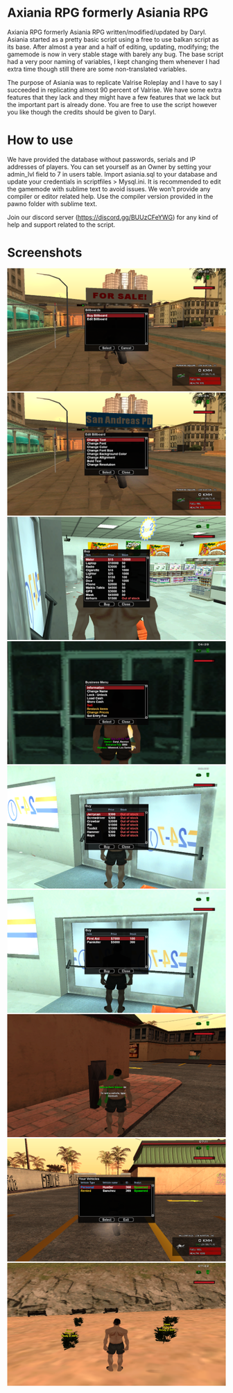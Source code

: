 
# Axiania RPG formerly Asiania RPG

Axiania RPG formerly Asiania RPG written/modified/updated by Daryl. Asiania started as a pretty basic script
using a free to use balkan script as its base. After almost a year and a half of editing, updating, modifying;
the gamemode is now in very stable stage with barely any bug. The base script had a very poor naming
of variables, I kept changing them whenever I had extra time though still there are some non-translated variables.

The purpose of Asiania was to replicate Valrise Roleplay and I have to say I succeeded in replicating
almost 90 percent of Valrise. We have some extra features that they lack and they might have a few features that
we lack but the important part is already done. You are free to use the script however you like though the credits
should be given to Daryl.

# How to use

We have provided the database without passwords, serials and IP addresses of players. You can set yourself as an Owner
by setting your admin_lvl field to 7 in users table. Import asiania.sql to your database and update your credentials 
in scriptfiles > Mysql.ini. It is recommended to edit the gamemode with sublime text to avoid issues. We won't provide
any compiler or editor related help. Use the compiler version provided in the pawno folder with sublime text.

Join our discord server (https://discord.gg/BUUzCFeYWG) for any kind of help and support related to the script.

# Screenshots
![alt text](https://github.com/Axiania/Asiania-RPG/blob/main/screenshots/sa-mp-080.png?raw=true)
![alt text](https://github.com/Axiania/Asiania-RPG/blob/main/screenshots/sa-mp-081.png?raw=true)
![alt text](https://github.com/Axiania/Asiania-RPG/blob/main/screenshots/sa-mp-082.png?raw=true)
![alt text](https://github.com/Axiania/Asiania-RPG/blob/main/screenshots/sa-mp-083.png?raw=true)
![alt text](https://github.com/Axiania/Asiania-RPG/blob/main/screenshots/sa-mp-084.png?raw=true)
![alt text](https://github.com/Axiania/Asiania-RPG/blob/main/screenshots/sa-mp-085.png?raw=true)
![alt text](https://github.com/Axiania/Asiania-RPG/blob/main/screenshots/sa-mp-086.png?raw=true)
![alt text](https://github.com/Axiania/Asiania-RPG/blob/main/screenshots/sa-mp-087.png?raw=true)
![alt text](https://github.com/Axiania/Asiania-RPG/blob/main/screenshots/sa-mp-088.png?raw=true)
